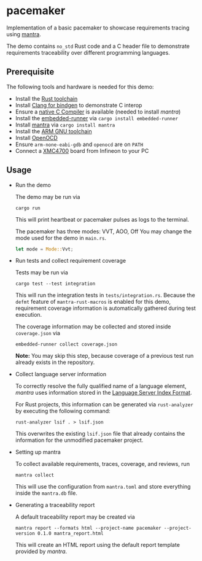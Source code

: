 # pacemaker

Implementation of a basic pacemaker to showcase requirements tracing using [mantra](https://github.com/mhatzl/mantra).

The demo contains `no_std` Rust code and a C header file
to demonstrate requirements traceability over different programming languages.

## Prerequisite

The following tools and hardware is needed for this demo: 

- Install the [Rust toolchain](https://www.rust-lang.org/tools/install)
- Install [Clang for bindgen](https://rust-lang.github.io/rust-bindgen/requirements.html) to demonstrate C interop
- Ensure a [native C Compiler](https://docs.rs/cc/latest/cc/#compile-time-requirements) is available (needed to install *mantra*)
- Install the [embedded-runner](https://github.com/mhatzl/embedded-runner) via `cargo install embedded-runner`
- Install [mantra](https://github.com/mhatzl/mantra) via `cargo install mantra`
- Install the [ARM GNU toolchain](https://developer.arm.com/downloads/-/arm-gnu-toolchain-downloads)
- Install [OpenOCD](https://openocd.org/pages/getting-openocd.html)
- Ensure `arm-none-eabi-gdb` and `openocd` are on `PATH`
- Connect a [XMC4700](https://www.infineon.com/cms/de/product/evaluation-boards/kit_xmc47_relax_v1/) board from Infineon to your PC

## Usage

- Run the demo

  The demo may be run via
  
  ```
  cargo run
  ```
  
  This will print heartbeat or pacemaker pulses as logs to the terminal.

  The pacemaker has three modes: VVT, AOO, Off
  You may change the mode used for the demo in `main.rs`.

  ```rs
  let mode = Mode::Vvt;
  ```

- Run tests and collect requirement coverage

  Tests may be run via

  ```
  cargo test --test integration
  ```

  This will run the integration tests in `tests/integration.rs`.
  Because the `defmt` feature of `mantra-rust-macros` is enabled for this demo,
  requirement coverage information is automatically gathered during test execution.

  The coverage information may be collected and stored inside `coverage.json` via

  ```
  embedded-runner collect coverage.json
  ```

  **Note:** You may skip this step, because coverage of a previous test run already exists in the repository.

- Collect language server information

  To correctly resolve the fully qualified name of a language element, *mantra* uses information stored
  in the [Language Server Index Format](https://microsoft.github.io/language-server-protocol/specifications/lsif/0.6.0/specification/).

  For Rust projects, this information can be generated via `rust-analyzer` by executing the following command:

  ```
  rust-analyzer lsif . > lsif.json
  ```

  This overwrites the existing `lsif.json` file that already contains the information for the unmodified pacemaker project.

- Setting up mantra

  To collect available requirements, traces, coverage, and reviews, run

  ```
  mantra collect
  ```

  This will use the configuration from `mantra.toml` and store everything inside the `mantra.db` file.

- Generating a traceability report

  A default traceability report may be created via

  ```
  mantra report --formats html --project-name pacemaker --project-version 0.1.0 mantra_report.html
  ```

  This will create an HTML report using the default report template provided by *mantra*.
